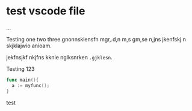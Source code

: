 # test vscode file

...

Testing one two three.gnonnsklensfn mgr,.d,n m,s gm,se n,jns jkenfskj n skjklajwio anioam.

jekfnsjkf nkjfns kknie nglksnrken `.gjklesn`.

Testing 123

```go
func main(){
  a := myfunc();
}
```
test